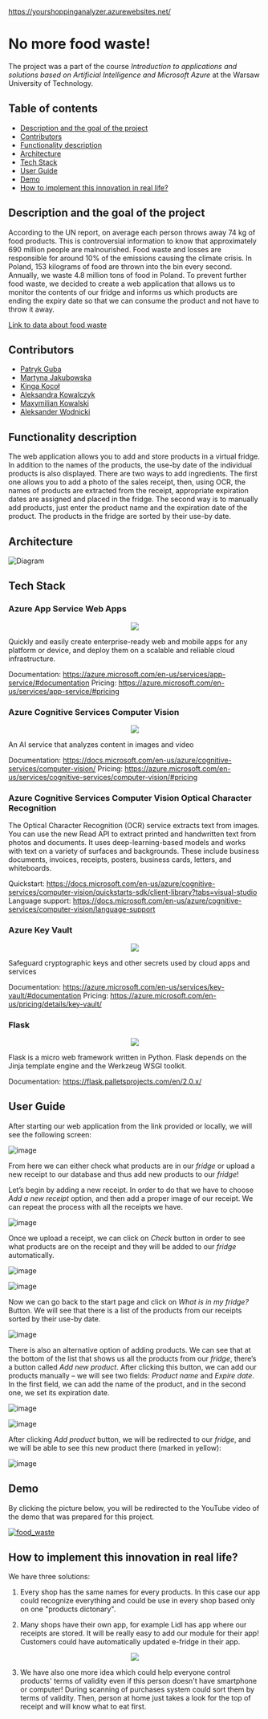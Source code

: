 https://yourshoppinganalyzer.azurewebsites.net/

# No more food waste!
The project was a part of the course *Introduction to applications and solutions based on Artificial Intelligence and Microsoft Azure* at the Warsaw University of Technology.

## Table of contents
* [Description and the goal of the project](#description)
* [Contributors](#contributors)
* [Functionality description](#functionality)
* [Architecture](#architecture)
* [Tech Stack](#tech-stack)
* [User Guide](#user-guide)
* [Demo](#demo)
* [How to implement this innovation in real life?](#innovation)

<a name="description"/></a>
## Description and the goal of the project
According to the UN report, on average each person throws away 74 kg of food products. This is controversial information to know that approximately 690 million people are malnourished. Food waste and losses are responsible for around 10% of the emissions causing the climate crisis. In Poland, 153 kilograms of food are thrown into the bin every second. Annually, we waste 4.8 million tons of food in Poland. To prevent further food waste, we decided to create a web application that allows us to monitor the contents of our fridge and informs us which products are ending the expiry date so that we can consume the product and not have to throw it away.

<a href="https://klimat.rp.pl/ekotrendy/art17074151-raport-onz-miliard-ton-zywnosci-rocznie-laduje-na-smietniku" target="_blank">Link to data about food waste</a>

<a name="contributors"/></a>
## Contributors
* <a href="https://github.com/gubapatryk" target="_blank">Patryk Guba</a>
* <a href="https://github.com/mjakubowska" target="_blank">Martyna Jakubowska</a>
* <a href="https://github.com/kingakocol" target="_blank">Kinga Kocoł</a>
* <a href="https://github.com/Olakow" target="_blank">Aleksandra Kowalczyk</a>
* <a href="https://github.com/maxxx958" target="_blank">Maxymilian Kowalski</a>
* <a href="https://github.com/AleksanderWodnicki" target="_blank">Aleksander Wodnicki</a>

<a name="functionality"/></a>
## Functionality description
The web application allows you to add and store products in a virtual fridge. In addition to the names of the products, the use-by date of the individual products is also displayed. There are two ways to add ingredients. The first one allows you to add a photo of the sales receipt, then, using OCR, the names of products are extracted from the receipt, appropriate expiration dates are assigned and placed in the fridge. The second way is to manually add products, just enter the product name and the expiration date of the product. The products in the fridge are sorted by their use-by date.

<a name="architecture"/></a>
## Architecture
![Diagram](https://raw.githubusercontent.com/Azure3project/analizator/main/azure3_diagram.png)

<a name="tech-stack"/></a>
## Tech Stack

### Azure App Service Web Apps

 <p align="center">
 <img src="app/materials/appservice.png"/>
 </p>
 
Quickly and easily create enterprise-ready web and mobile apps for any platform or device, and deploy them on a scalable and reliable cloud infrastructure.
 
Documentation: https://azure.microsoft.com/en-us/services/app-service/#documentation
Pricing: https://azure.microsoft.com/en-us/services/app-service/#pricing

### Azure Cognitive Services Computer Vision 

 <p align="center">
 <img src="app/materials/computervision.png"/>
 </p>
 
An AI service that analyzes content in images and video

Documentation: https://docs.microsoft.com/en-us/azure/cognitive-services/computer-vision/
Pricing: https://azure.microsoft.com/en-us/services/cognitive-services/computer-vision/#pricing
 
### Azure Cognitive Services Computer Vision Optical Character Recognition

The Optical Character Recognition (OCR) service extracts text from images. You can use the new Read API to extract printed and handwritten text from photos and documents. It uses deep-learning-based models and works with text on a variety of surfaces and backgrounds. These include business documents, invoices, receipts, posters, business cards, letters, and whiteboards. 

Quickstart: https://docs.microsoft.com/en-us/azure/cognitive-services/computer-vision/quickstarts-sdk/client-library?tabs=visual-studio
Language support: https://docs.microsoft.com/en-us/azure/cognitive-services/computer-vision/language-support

### Azure Key Vault

 <p align="center">
 <img src="app/materials/keyvault.png"/>
 </p>
 
Safeguard cryptographic keys and other secrets used by cloud apps and services
 
Documentation: https://azure.microsoft.com/en-us/services/key-vault/#documentation
Pricing: https://azure.microsoft.com/en-us/pricing/details/key-vault/

### Flask

 <p align="center">
 <img src="app/materials/flask.png"/>
 </p>
 
 Flask is a micro web framework written in Python. Flask depends on the Jinja template engine and the Werkzeug WSGI toolkit. 
 
Documentation: https://flask.palletsprojects.com/en/2.0.x/

<a name="user-guide"/></a>
## User Guide

After starting our web application from the link provided or locally, we will see the following screen:

![image](https://user-images.githubusercontent.com/92271405/150877995-96e4b77b-c052-4662-8ba5-88bc471e1208.png)

From here we can either check what products are in our _fridge_ or upload a new receipt to our database and thus add new products to our _fridge_!

Let’s begin by adding a new receipt. In order to do that we have to choose _Add a new receipt_ option, and then add a proper image of our receipt. We can repeat the process with all the receipts we have.

![image](https://user-images.githubusercontent.com/92271405/150878046-5ea75062-e661-4292-a82d-a9be11a3cc16.png)

Once we upload a receipt, we can click on _Check_ button in order to see what products are on the receipt and they will be added to our _fridge_ automatically.

![image](https://user-images.githubusercontent.com/92271405/150878063-52aeb163-b376-42a3-aa70-cfc7def707e9.png)

![image](https://user-images.githubusercontent.com/92271405/150878075-915584e5-892d-4e45-86fe-05a7ae2dc15e.png)

Now we can go back to the start page and click on _What is in my fridge?_ Button. We will see that there is a list of the products from our receipts sorted by their use-by date.

![image](https://user-images.githubusercontent.com/92271405/150878107-0381e85c-19ef-4226-8bb6-587e98dba6b9.png)

There is also an alternative option of adding products. We can see that at the bottom of the list that shows us all the products from our _fridge_, there’s a button called _Add new product_. After clicking this button, we can add our products manually – we will see two fields: _Product name_ and _Expire date_. In the first field, we can add the name of the product, and in the second one, we set its expiration date.

![image](https://user-images.githubusercontent.com/92271405/150878137-f6ff8a9f-f7d1-4fd5-ad35-436a5a19552d.png)

![image](https://user-images.githubusercontent.com/92271405/150878157-d6fd44c2-a39f-4d9b-a5de-7df5cb74cdeb.png)

After clicking _Add product_ button, we will be redirected to our _fridge_, and we will be able to see this new product there (marked in yellow):

![image](https://user-images.githubusercontent.com/92271405/150878176-e793308e-d226-4145-aa73-f56ed0a55461.png)

<a name="demo"/></a>
## Demo

By clicking the picture below, you will be redirected to the YouTube video of the demo that was prepared for this project.

[![food_waste](https://user-images.githubusercontent.com/92271405/150878760-26cd2cec-8891-4b14-8bdd-dc34b6d2ae50.png)](https://www.youtube.com/watch?v=J_W88RXkb1A)

 <a name="innovation"/></a>
## How to implement this innovation in real life?

We have three solutions:


1. Every shop has the same names for every products. In this case our app could recognize everything and could be use in every shop based only on one "products dictonary".

2. Many shops have their own app, for example Lidl has app where our receipts are stored. It will be really easy to add our module for their app! Customers could have automatically updated e-fridge in their app.

<p align="center">
 <img src="app/materials/lidl1.png"/>
 </p>

3. We have also one more idea which could help everyone control products' terms of validity even if this person doesn't have smartphone or computer! During scanning of purchases system could sort them by terms of validity. Then, person at home just takes a look for the top of receipt and will know what to eat first.
